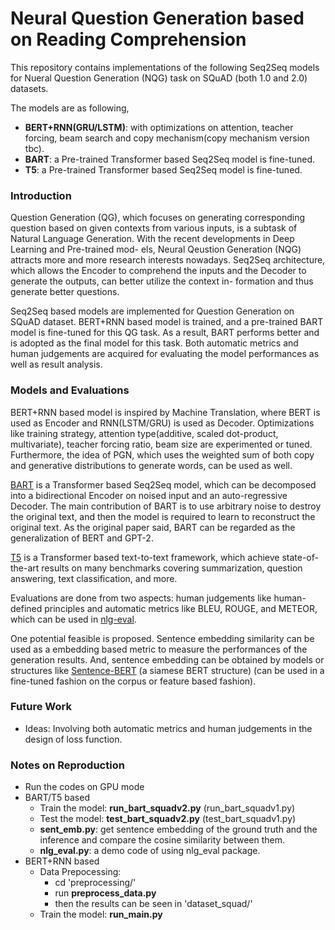 # Neural Question Generation based on Reading Comprehension

This repository contains implementations of the following Seq2Seq models for Nueral Question Generation (NQG) task on SQuAD (both 1.0 and 2.0) datasets. 

The models are as following,

- **BERT+RNN(GRU/LSTM)**: with optimizations on attention, teacher forcing, beam search and copy mechanism(copy mechanism version tbc).
- **BART**: a Pre-trained Transformer based Seq2Seq model is fine-tuned.
- **T5**: a Pre-trained Transformer based Seq2Seq model is fine-tuned.



### Introduction

Question Generation (QG), which focuses on generating corresponding question based on given contexts from various inputs, is a subtask of Natural Language Generation. With the recent developments in Deep Learning and Pre-trained mod- els, Neural Qeustion Generation (NQG) attracts more and more research interests nowadays. Seq2Seq architecture, which allows the Encoder to comprehend the inputs and the Decoder to generate the outputs, can better utilize the context in- formation and thus generate better questions.

Seq2Seq based models are implemented for Question Generation on SQuAD dataset. BERT+RNN based model is trained, and a pre-trained BART model is fine-tuned for this QG task. As a result, BART performs better and is adopted as the final model for this task. Both automatic metrics and human judgements are acquired for evaluating the model performances as well as result analysis.



### Models and Evaluations

BERT+RNN based model is inspired by Machine Translation, where BERT is used as Encoder and RNN(LSTM/GRU) is used as Decoder. Optimizations like training strategy, attention type(additive, scaled dot-product, multivariate), teacher forcing ratio,  beam size are experimented or tuned. Furthermore, the idea of PGN, which uses the weighted sum of both copy and generative distributions to generate words, can be used as well. 

 [BART](https://arxiv.org/pdf/1910.13461.pdf) is a Transformer based Seq2Seq model, which can be decomposed into a bidirectional Encoder on noised input and an auto-regressive Decoder. The main contribution of BART is to use arbitrary noise to destroy the original text, and then the model is required to learn to reconstruct the original text. As the original paper said, BART can be regarded as the generalization of BERT and GPT-2. 

[T5](https://arxiv.org/pdf/1910.10683.pdf) is a Transformer based text-to-text framework, which achieve state-of-the-art results on many benchmarks covering summarization, question answering, text classification, and more.

Evaluations are done from two aspects: human judgements like human-defined principles and automatic metrics like BLEU, ROUGE, and METEOR, which can be used in [nlg-eval](https://github.com/Maluuba/nlg-eval).

One potential feasible is proposed. Sentence embedding similarity can be used as a embedding based metric to measure the performances of the generation results. And, sentence embedding can be obtained by models or structures like [Sentence-BERT](https://arxiv.org/pdf/1908.10084.pdf) (a siamese BERT structure) (can be used in a fine-tuned fashion on the corpus or feature based fashion). 



### Future Work

- Ideas: Involving both automatic metrics and human judgements in the design of loss function.



### Notes on Reproduction

- Run the codes on GPU mode
- BART/T5 based
  - Train the model: **run_bart_squadv2.py** (run_bart_squadv1.py)
  - Test the model: **test_bart_squadv2.py** (test_bart_squadv1.py)
  - **sent_emb.py**: get sentence embedding of the ground truth and the inference and compare the cosine similarity between them.
  - **nlg_eval.py**: a demo code of using nlg_eval package.
- BERT+RNN based
  - Data Prepocessing:
    - cd 'preprocessing/'
    - run **preprocess_data.py**
    - then the results can be seen in 'dataset_squad/'
  - Train the model: **run_main.py**



